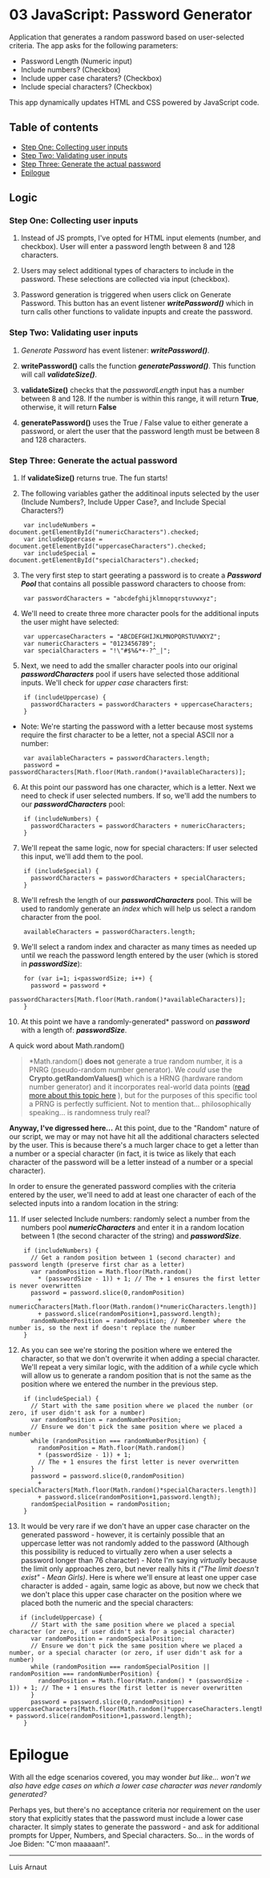 # 03 JavaScript: Password Generator

Application that generates a random password based on user-selected criteria. The app asks for the following parameters:

* Password Length (Numeric input)
* Include numbers? (Checkbox)
* Include upper case charaters? (Checkbox)
* Include special characters? (Checkbox)

This app dynamically updates HTML and CSS powered by JavaScript code. 

## Table of contents

* [Step One: Collecting user inputs](###Step-One:-Collecting-user-inputs)
* [Step Two: Validating user inputs](###Step-Two:-Validating-user-inputs)
* [Step Three: Generate the actual password](###Step-Three:-Generate-the-actual-password)
* [Epilogue](#Epilogue)

## Logic

### Step One: Collecting user inputs

1. Instead of JS prompts, I've opted for HTML input elements (number, and checkbox). User will enter a password length between 8 and 128 characters.

2. Users may select additional types of characters to include in the password. These selections are collected via input (checkbox).

3. Password generation is triggered when users click on Generate Password. This button has an event listener _**writePassword()**_ which in turn calls other functions to validate inpupts and create the password.

### Step Two: Validating user inputs

1. _Generate Password_ has event listener: _**writePassword()**_.

2. **writePassword()** calls the function _**generatePassword()**_. This function will call _**validateSize()**_.

3. **validateSize()** checks that the _passwordLength_ input has a number between 8 and 128. If the number is within this range, it will return **True**, otherwise, it will return **False**

4. **generatePassword()** uses the True / False value to either generate a password, or alert the user that the password length must be between 8 and 128 characters.

### Step Three: Generate the actual password

1. If **validateSize()** returns true. The fun starts!

2. The following variables gather the additinoal inputs selected by the user (Include Numbers?, Include Upper Case?, and Include Special Characters?)
```
    var includeNumbers = document.getElementById("numericCharacters").checked;
    var includeUppercase = document.getElementById("uppercaseCharacters").checked;
    var includeSpecial = document.getElementById("specialCharacters").checked;
```
3. The very first step to start geerating a password is to create a _**Password Pool**_ that contains all possible password characters to choose from:
``` 
    var passwordCharacters = "abcdefghijklmnopqrstuvwxyz";
```

4. We'll need to create three more character pools for the additional inputs the user might have selected:
```
    var uppercaseCharacters = "ABCDEFGHIJKLMNOPQRSTUVWXYZ";
    var numericCharacters = "0123456789";
    var specialCharacters = "!\"#$%&*+-?^_|";
```

5. Next, we need to add the smaller character pools into our original _**passwordCharacters**_ pool if users have selected those additional inputs. We'll check for _upper case_ characters first:
```
    if (includeUppercase) {
      passwordCharacters = passwordCharacters + uppercaseCharacters;
    }
```

* Note: We're starting the password with a letter because most systems require the first character to be a letter, not a special ASCII nor a number:

```
    var availableCharacters = passwordCharacters.length;
    password = passwordCharacters[Math.floor(Math.random()*availableCharacters)];
```

6. At this point our password has one character, which is a letter. Next we need to check if user selected numbers. If so, we'll add the numbers to our _**passwordCharacters**_ pool:
```
    if (includeNumbers) {
      passwordCharacters = passwordCharacters + numericCharacters;
    }
```
7. We'll repeat the same logic, now for special characters: If user selected this input, we'll add them to the pool.
```
    if (includeSpecial) {
      passwordCharacters = passwordCharacters + specialCharacters;
    }
```
8. We'll refresh the length of our _**passwordCharacters**_ pool. This will be used to randomly generate an _index_ which will help us select a random character from the pool. 
```
    availableCharacters = passwordCharacters.length;
```

9. We'll select a random index and character as many times as needed up until we reach the password length entered by the user (which is stored in _**passwordSize**_):
```
    for (var i=1; i<passwordSize; i++) {
      password = password + 
        passwordCharacters[Math.floor(Math.random()*availableCharacters)];
    }
```
10. At this point we have a randomly-generated* password on _**password**_ with a length of: _**passwordSize**_. 

A quick word about Math.random()
 > *Math.random() **does not** generate a true random number, it is a PNRG (pseudo-random number generator). We _could_ use the **Crypto.getRandomValues()** which is a HRNG (hardware random number generator) and it incorporates real-world data points ([read more about this topic here](https://medium.com/@amy.cen/how-random-is-math-random-4bc195d74498) ), but for the purposes of this specific tool a PRNG is perfectly sufficient. Not to mention that... philosophically speaking... is randomness truly real?

**Anyway, I've digressed here...** At this point, due to the "Random" nature of our script, we may or may not have hit all the additional characters selected by the user. This is because there's a much larger chace to get a letter than a number or a special character (in fact, it is twice as likely that each character of the password will be a letter instead of a number or a special character). 

In order to ensure the generated password complies with the criteria entered by the user, we'll need to add at least one character of each of the selected inputs into a random location in the string:

11. If user selected Include numbers: randomly select a number from the numbers pool _**numericCharacters**_ and enter it in a random location between 1 (the second character of the string) and _**passwordSize**_.
```
    if (includeNumbers) {
      // Get a random position between 1 (second character) and password length (preserve first char as a letter)
      var randomPosition = Math.floor(Math.random() 
        * (passwordSize - 1)) + 1; // The + 1 ensures the first letter is never overwritten
      password = password.slice(0,randomPosition) 
        + numericCharacters[Math.floor(Math.random()*numericCharacters.length)] 
        + password.slice(randomPosition+1,password.length);
      randomNumberPosition = randomPosition; // Remember where the number is, so the next if doesn't replace the number
    }
```

12. As you can see we're storing the position where we entered the character, so that we don't overwrite it when adding a special character. We'll repeat a very similar logic, with the addition of a _while_ cycle which will allow us to generate a random position that is not the same as the position where we entered the number in the previous step.

```
    if (includeSpecial) {
      // Start with the same position where we placed the number (or zero, if user didn't ask for a number)
      var randomPosition = randomNumberPosition;
      // Ensure we don't pick the same position where we placed a number
      while (randomPosition === randomNumberPosition) {
        randomPosition = Math.floor(Math.random() 
        * (passwordSize - 1)) + 1; 
        // The + 1 ensures the first letter is never overwritten
      } 
      password = password.slice(0,randomPosition) 
        + specialCharacters[Math.floor(Math.random()*specialCharacters.length)] 
        + password.slice(randomPosition+1,password.length);
      randomSpecialPosition = randomPosition;
    }
```

13. It would be very rare if we don't have an upper case character on the generated password - however, it is certainly possible that an uppercase letter was not randomly added to the password (Although this possibility is reduced to virtually zero when a user selects a password longer than 76 character) - Note I'm saying _virtually_ because the limit only approaches zero, but never really hits it _("The limit doesn't exist" - Mean Girls)_. Here is where we'll ensure at least one upper case character is added - again, same logic as above, but now we check that we don't place this upper case character on the position where we placed both the numeric and the special characters:
```
   if (includeUppercase) {
      // Start with the same position where we placed a special character (or zero, if user didn't ask for a special character)
      var randomPosition = randomSpecialPosition;
      // Ensure we don't pick the same position where we placed a number, or a special character (or zero, if user didn't ask for a number)
      while (randomPosition === randomSpecialPosition || randomPosition === randomNumberPosition) {
        randomPosition = Math.floor(Math.random() * (passwordSize - 1)) + 1; // The + 1 ensures the first letter is never overwritten
      } 
      password = password.slice(0,randomPosition) + uppercaseCharacters[Math.floor(Math.random()*uppercaseCharacters.length)] + password.slice(randomPosition+1,password.length);
    }
```

# Epilogue

With all the edge scenarios covered, you may wonder _but like... won't we also have edge cases on which a lower case character was never randomly generated?_ 

Perhaps yes, but there's no acceptance criteria nor requirement on the user story that explicitly states that the password must include a lower case character. It simply states to generate the password - and ask for additional prompts for Upper, Numbers, and Special characters. So... in the words of Joe Biden: "C'mon maaaaan!".





- - -
Luis Arnaut